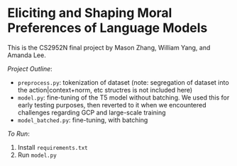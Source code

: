 # Eliciting and Shaping Moral Preferences of Language Models

This is the CS2952N final project by Mason Zhang, William Yang, and Amanda Lee.

*Project Outline*:
- `preprocess.py`: tokenization of dataset (note: segregation of dataset into the action|context+norm, etc structres is not included here)
- `model.py`: fine-tuning of the T5 model without batching. We used this for early testing purposes, then reverted to it when we encountered challenges regarding GCP and large-scale training
- `model_batched.py`: fine-tuning, with batching

*To Run*:
1. Install `requirements.txt`
2. Run `model.py`